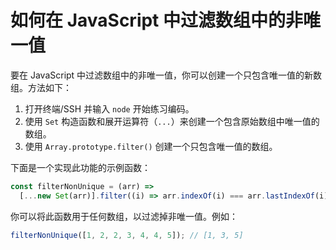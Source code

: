 # 如何在 JavaScript 中过滤数组中的非唯一值

要在 JavaScript 中过滤数组中的非唯一值，你可以创建一个只包含唯一值的新数组。方法如下：

1. 打开终端/SSH 并输入 `node` 开始练习编码。
2. 使用 `Set` 构造函数和展开运算符（`...`）来创建一个包含原始数组中唯一值的数组。
3. 使用 `Array.prototype.filter()` 创建一个只包含唯一值的数组。

下面是一个实现此功能的示例函数：

```js
const filterNonUnique = (arr) =>
  [...new Set(arr)].filter((i) => arr.indexOf(i) === arr.lastIndexOf(i));
```

你可以将此函数用于任何数组，以过滤掉非唯一值。例如：

```js
filterNonUnique([1, 2, 2, 3, 4, 4, 5]); // [1, 3, 5]
```
